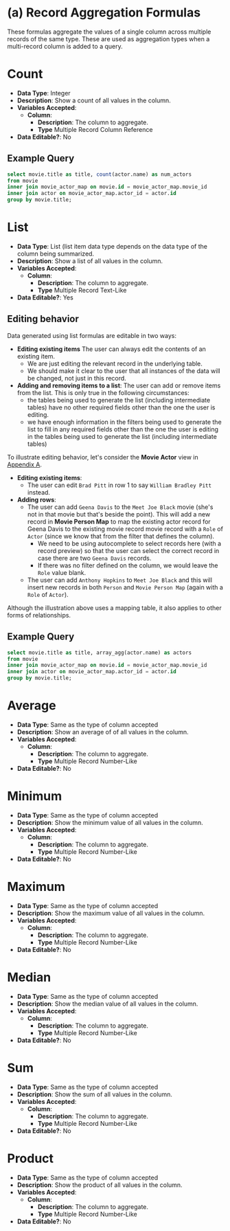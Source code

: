 # (a) Record Aggregation Formulas

These formulas aggregate the values of a single column across multiple records of the same type. These are used as aggregation types when a multi-record column is added to a query.

# Count
- **Data Type**: Integer
- **Description**: Show a count of all values in the column.
- **Variables Accepted**:
    - **Column**:
        - **Description**: The column to aggregate.
        - **Type** Multiple Record Column Reference
- **Data Editable?**: No

## Example Query
```sql
select movie.title as title, count(actor.name) as num_actors
from movie 
inner join movie_actor_map on movie.id = movie_actor_map.movie_id
inner join actor on movie_actor_map.actor_id = actor.id
group by movie.title;
```

# List
- **Data Type**: List (list item data type depends on the data type of the column being summarized.
- **Description**: Show a list of all values in the column.
- **Variables Accepted**:
    - **Column**:
        - **Description**: The column to aggregate.
        - **Type** Multiple Record Text-Like
- **Data Editable?**: Yes 

## Editing behavior
Data generated using list formulas are editable in two ways:
- **Editing existing items** The user can always edit the contents of an existing item.
    - We are just editing the relevant record in the underlying table.
    - We should make it clear to the user that all instances of the data will be changed, not just in this record.
- **Adding and removing items to a list**: The user can add or remove items from the list. This is only true in the following circumstances:
    - the tables being used to generate the list (including intermediate tables) have no other required fields other than the one the user is editing.
    - we have enough information in the filters being used to generate the list to fill in any required fields other than the one the user is editing in the tables being used to generate the list (including intermediate tables) 

To illustrate editing behavior, let's consider the **Movie Actor** view in [Appendix A](/product/specs/2022-01-views/08-appendix). 

- **Editing existing items**:
    - The user can edit `Brad Pitt` in row 1 to say `William Bradley Pitt` instead.
- **Adding rows**:
    - The user can add `Geena Davis` to the `Meet Joe Black` movie (she's not in that movie but that's beside the point). This will add a new record in **Movie Person Map** to map the existing actor record for Geena Davis to the existing movie record movie record with a `Role` of `Actor` (since we know that from the filter that defines the column).
        - We need to be using autocomplete to select records here (with a record preview) so that the user can select the correct record in case there are two `Geena Davis` records.
        - If there was no filter defined on the column, we would leave the `Role` value blank.
    - The user can add `Anthony Hopkins` to `Meet Joe Black` and this will insert new records in both `Person` and `Movie Person Map` (again with a `Role` of `Actor`).
    
Although the illustration above uses a mapping table, it also applies to other forms of relationships.
    
## Example Query
```sql
select movie.title as title, array_agg(actor.name) as actors
from movie 
inner join movie_actor_map on movie.id = movie_actor_map.movie_id
inner join actor on movie_actor_map.actor_id = actor.id
group by movie.title;
```

# Average
- **Data Type**: Same as the type of column accepted
- **Description**: Show an average of of all values in the column.
- **Variables Accepted**:
    - **Column**:
        - **Description**: The column to aggregate.
        - **Type** Multiple Record Number-Like
- **Data Editable?**: No

# Minimum
- **Data Type**: Same as the type of column accepted
- **Description**: Show the minimum value of all values in the column.
- **Variables Accepted**:
    - **Column**:
        - **Description**: The column to aggregate.
        - **Type** Multiple Record Number-Like
- **Data Editable?**: No

# Maximum
- **Data Type**: Same as the type of column accepted
- **Description**: Show the maximum value of all values in the column.
- **Variables Accepted**:
    - **Column**:
        - **Description**: The column to aggregate.
        - **Type** Multiple Record Number-Like
- **Data Editable?**: No

# Median
- **Data Type**: Same as the type of column accepted
- **Description**: Show the median value of all values in the column.
- **Variables Accepted**:
    - **Column**:
        - **Description**: The column to aggregate.
        - **Type** Multiple Record Number-Like
- **Data Editable?**: No

# Sum
- **Data Type**: Same as the type of column accepted
- **Description**: Show the sum of all values in the column.
- **Variables Accepted**:
    - **Column**:
        - **Description**: The column to aggregate.
        - **Type** Multiple Record Number-Like
- **Data Editable?**: No

# Product
- **Data Type**: Same as the type of column accepted
- **Description**: Show the product of all values in the column.
- **Variables Accepted**:
    - **Column**:
        - **Description**: The column to aggregate.
        - **Type** Multiple Record Number-Like
- **Data Editable?**: No
